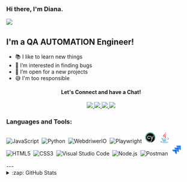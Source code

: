 ### Hi there, I'm Diana.
![](![](https://komarev.com/ghpvc/?username=Diankavoy19&style=flat-square))


## I'm a QA AUTOMATION Engineer!

- 📚 I like to learn new things
- 🐛 I’m interested in finding bugs
- 📁 I’m open for a new projects
- 😅 I'm too responsible

<h4 align="center">
   Let's Connect and have a Chat!
</h1>
<p align="center">
<a href="https://t.me/Diankavoy">
  <img height="32" src="https://cdn.worldvectorlogo.com/logos/telegram-1.svg"/>
</a>
<a href="https://www.linkedin.com/in/diana-voitsekhovska/">
  <img height="32" src="https://upload.wikimedia.org/wikipedia/commons/thumb/8/81/LinkedIn_icon.svg/1200px-LinkedIn_icon.svg.png"/>
</a>
<a href="https://www.facebook.com/profile.php?id=100004541567133">
  <img height="32" src="https://uxwing.com/wp-content/themes/uxwing/download/brands-and-social-media/facebook-round-color-icon.png"/>
</a>
<a href="https://twitter.com/F9Mk6qO4XzfSJQj">
  <img height="32" src="https://cdn-icons-png.flaticon.com/512/3670/3670127.png"/>
</a>
</p>


### Languages and Tools:

<div>
<img alt="JavaScript" width="30" height="30" src="https://cdn-icons-png.flaticon.com/512/5968/5968292.png" />&nbsp
<img alt="Python" width="30" height="30" src="https://cdn-icons-png.flaticon.com/512/5968/5968350.png" />&nbsp
<img alt="WebdriwerIO" width="30" height="30" src="https://raw.githubusercontent.com/webdriverio/webdriverio-schematics/HEAD/.github/assets/logo.png" />&nbsp
<img alt="Playwright" width="30" height="30" src="https://playwright.dev/img/playwright-logo.svg" />&nbsp
<img alt="Cypress" width="30" height="30" src="https://raw.githubusercontent.com/vscode-icons/vscode-icons/a6526a9b865babf8d661779a5d1fff67672fce89/icons/file_type_cypress.svg" />&nbsp
<img alt="Java" width="30" height="30" src="https://github.com/devicons/devicon/blob/master/icons/java/java-original.svg" />&nbsp
<img alt="HTML5" width="30" height="30" src="https://cdn-icons-png.flaticon.com/512/174/174854.png" />&nbsp
<img alt="CSS3" width="30" height="30" src="https://cdn-icons-png.flaticon.com/512/732/732190.png" />&nbsp
<img alt="Visual Studio Code" width="30" height="30" src="https://code.visualstudio.com/assets/images/code-stable.png" />&nbsp
<img alt="Node.js" width="30" height="30" src="https://cdn-icons-png.flaticon.com/512/5968/5968322.png" />&nbsp
<img alt="Postman" width="30" height="30" src="https://cdn.icon-icons.com/icons2/3053/PNG/512/postman_alt_macos_bigsur_icon_189814.png" />&nbsp
<img src="https://github.com/devicons/devicon/blob/master/icons/jira/jira-original.svg" title="Jira" alt="Jira" width="30" height="30"/>&nbsp
</div>
<br />
<!-- <details>
  <summary>:zap: Recent GitHub Activity</summary>
START_SECTION:activity
1. 🎉 Merged PR [#120](https://github.com/codeSTACKr/minter-dapp/pull/120) in [codeSTACKr/minter-dapp](https://github.com/codeSTACKr/minter-dapp)
2. 🗣 Commented on [#120](https://github.com/codeSTACKr/minter-dapp/issues/120) in [codeSTACKr/minter-dapp](https://github.com/codeSTACKr/minter-dapp)
3. ❌ Closed PR [#191](https://github.com/codeSTACKr/create-10k-nft-collection/pull/191) in [codeSTACKr/create-10k-nft-collection](https://github.com/codeSTACKr/create-10k-nft-collection)
4. 🗣 Commented on [#191](https://github.com/codeSTACKr/create-10k-nft-collection/issues/191) in [codeSTACKr/create-10k-nft-collection](https://github.com/codeSTACKr/create-10k-nft-collection)
5. 🎉 Merged PR [#204](https://github.com/codeSTACKr/create-10k-nft-collection/pull/204) in [codeSTACKr/create-10k-nft-collection](https://github.com/codeSTACKr/create-10k-nft-collection)
END_SECTION:activity

</details> -->
---
<details>
  <summary>:zap: GitHub Stats</summary>

  <img align="left" alt="Diankavoy's GitHub Stats" src="https://github-readme-stats.vercel.app/api?username=Diankavoy19&show_icons=true&hide_border=false&title_color=ff652f&icon_color=FFE400&bg_color=09131B&text_color=ffffff&border_color=0c1a25" />